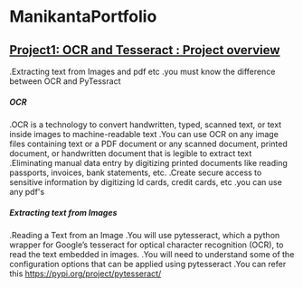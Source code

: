 # ManikantaPortfolio

## [Project1: OCR and Tesseract : Project overview](https://github.com/manikantamaka/OCR)
.Extracting text from Images and pdf etc
.you must know the difference between OCR and PyTessract
##### OCR
.OCR is a technology to convert handwritten, typed, scanned text, or text inside images to machine-readable text
.You can use OCR on any image files containing text or a PDF document or any scanned document, printed document, or handwritten document that is legible to extract text
.Eliminating manual data entry by digitizing printed documents like reading passports, invoices, bank statements, etc.
.Create secure access to sensitive information by digitizing Id cards, credit cards, etc
.you can use any pdf's
##### Extracting text from Images
.Reading a Text from an Image
.You will use pytesseract, which a python wrapper for Google’s tesseract for optical character recognition (OCR), to read the text embedded in images.
.You will need to understand some of the configuration options that can be applied using pytesseract
.You can refer this https://pypi.org/project/pytesseract/

